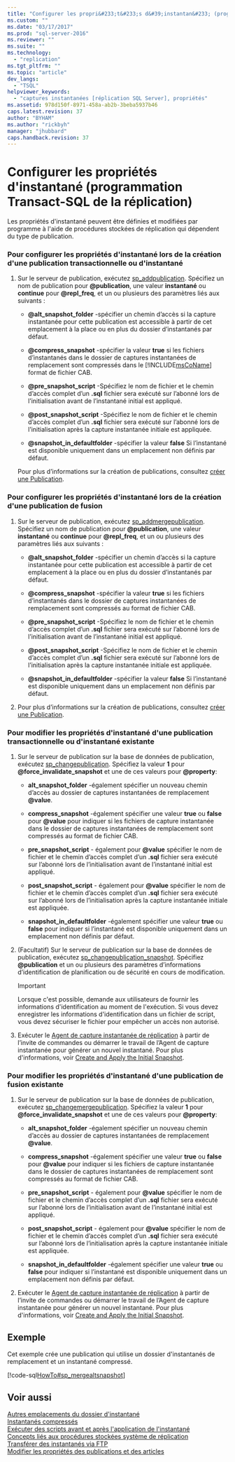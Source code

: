 ```yaml
---
title: "Configurer les propri&#233;t&#233;s d&#39;instantan&#233; (programmation Transact-SQL de la r&#233;plication) | Microsoft Docs"
ms.custom: ""
ms.date: "03/17/2017"
ms.prod: "sql-server-2016"
ms.reviewer: ""
ms.suite: ""
ms.technology: 
  - "replication"
ms.tgt_pltfrm: ""
ms.topic: "article"
dev_langs: 
  - "TSQL"
helpviewer_keywords: 
  - "captures instantanées [réplication SQL Server], propriétés"
ms.assetid: 978d150f-8971-458a-ab2b-3beba5937b46
caps.latest.revision: 37
author: "BYHAM"
ms.author: "rickbyh"
manager: "jhubbard"
caps.handback.revision: 37
---
```

# Configurer les propri&#233;t&#233;s d&#39;instantan&#233; (programmation Transact-SQL de la r&#233;plication)
  Les propriétés d'instantané peuvent être définies et modifiées par programme à l'aide de procédures stockées de réplication qui dépendent du type de publication.  
  
### Pour configurer les propriétés d'instantané lors de la création d'une publication transactionnelle ou d'instantané  
  
1.  Sur le serveur de publication, exécutez [sp_addpublication](../../../relational-databases/system-stored-procedures/sp-addpublication-transact-sql.md). Spécifiez un nom de publication pour **@publication**, une valeur **instantané** ou **continue** pour **@repl_freq**, et un ou plusieurs des paramètres liés aux suivants :  
  
    -   **@alt_snapshot_folder** -spécifier un chemin d’accès si la capture instantanée pour cette publication est accessible à partir de cet emplacement à la place ou en plus du dossier d’instantanés par défaut.  
  
    -   **@compress_snapshot** -spécifier la valeur **true** si les fichiers d’instantanés dans le dossier de captures instantanées de remplacement sont compressés dans le [!INCLUDE[msCoName](../../../includes/msconame-md.md)] format de fichier CAB.  
  
    -   **@pre_snapshot_script** -Spécifiez le nom de fichier et le chemin d’accès complet d’un **.sql** fichier sera exécuté sur l’abonné lors de l’initialisation avant de l’instantané initial est appliqué.  
  
    -   **@post_snapshot_script** -Spécifiez le nom de fichier et le chemin d’accès complet d’un **.sql** fichier sera exécuté sur l’abonné lors de l’initialisation après la capture instantanée initiale est appliquée.  
  
    -   **@snapshot_in_defaultfolder** -spécifier la valeur **false** Si l’instantané est disponible uniquement dans un emplacement non définis par défaut.  
  
     Pour plus d’informations sur la création de publications, consultez [créer une Publication](../../../relational-databases/replication/publish/create-a-publication.md).  
  
### Pour configurer les propriétés d'instantané lors de la création d'une publication de fusion  
  
1.  Sur le serveur de publication, exécutez [sp_addmergepublication](../../../relational-databases/system-stored-procedures/sp-addmergepublication-transact-sql.md). Spécifiez un nom de publication pour **@publication**, une valeur **instantané** ou **continue** pour **@repl_freq**, et un ou plusieurs des paramètres liés aux suivants :  
  
    -   **@alt_snapshot_folder** -spécifier un chemin d’accès si la capture instantanée pour cette publication est accessible à partir de cet emplacement à la place ou en plus du dossier d’instantanés par défaut.  
  
    -   **@compress_snapshot** -spécifier la valeur **true** si les fichiers d’instantanés dans le dossier de captures instantanées de remplacement sont compressés au format de fichier CAB.  
  
    -   **@pre_snapshot_script** -Spécifiez le nom de fichier et le chemin d’accès complet d’un **.sql** fichier sera exécuté sur l’abonné lors de l’initialisation avant de l’instantané initial est appliqué.  
  
    -   **@post_snapshot_script** -Spécifiez le nom de fichier et le chemin d’accès complet d’un **.sql** fichier sera exécuté sur l’abonné lors de l’initialisation après la capture instantanée initiale est appliquée.  
  
    -   **@snapshot_in_defaultfolder** -spécifier la valeur **false** Si l’instantané est disponible uniquement dans un emplacement non définis par défaut.  
  
2.  Pour plus d’informations sur la création de publications, consultez [créer une Publication](../../../relational-databases/replication/publish/create-a-publication.md).  
  
### Pour modifier les propriétés d'instantané d'une publication transactionnelle ou d'instantané existante  
  
1.  Sur le serveur de publication sur la base de données de publication, exécutez [sp_changepublication](../../../relational-databases/system-stored-procedures/sp-changepublication-transact-sql.md). Spécifiez la valeur **1** pour **@force_invalidate_snapshot** et une de ces valeurs pour **@property**:  
  
    -   **alt_snapshot_folder** -également spécifier un nouveau chemin d’accès au dossier de captures instantanées de remplacement **@value**.  
  
    -   **compress_snapshot** -également spécifier une valeur **true** ou **false** pour **@value** pour indiquer si les fichiers de capture instantanée dans le dossier de captures instantanées de remplacement sont compressés au format de fichier CAB.  
  
    -   **pre_snapshot_script** - également pour **@value** spécifier le nom de fichier et le chemin d’accès complet d’un **.sql** fichier sera exécuté sur l’abonné lors de l’initialisation avant de l’instantané initial est appliqué.  
  
    -   **post_snapshot_script** - également pour **@value** spécifier le nom de fichier et le chemin d’accès complet d’un **.sql** fichier sera exécuté sur l’abonné lors de l’initialisation après la capture instantanée initiale est appliquée.  
  
    -   **snapshot_in_defaultfolder** -également spécifier une valeur **true** ou **false** pour indiquer si l’instantané est disponible uniquement dans un emplacement non définis par défaut.  
  
2.  (Facultatif) Sur le serveur de publication sur la base de données de publication, exécutez [sp_changepublication_snapshot](../../../relational-databases/system-stored-procedures/sp-changepublication-snapshot-transact-sql.md). Spécifiez **@publication** et un ou plusieurs des paramètres d’informations d’identification de planification ou de sécurité en cours de modification.  
  
    > [!IMPORTANT]  
    >  Lorsque c'est possible, demande aux utilisateurs de fournir les informations d'identification au moment de l'exécution. Si vous devez enregistrer les informations d'identification dans un fichier de script, vous devez sécuriser le fichier pour empêcher un accès non autorisé.  
  
3.  Exécuter le [Agent de capture instantanée de réplication](../../../relational-databases/replication/agents/replication-snapshot-agent.md) à partir de l’invite de commandes ou démarrer le travail de l’Agent de capture instantanée pour générer un nouvel instantané. Pour plus d'informations, voir [Create and Apply the Initial Snapshot](../../../relational-databases/replication/create-and-apply-the-initial-snapshot.md).  
  
### Pour modifier les propriétés d'instantané d'une publication de fusion existante  
  
1.  Sur le serveur de publication sur la base de données de publication, exécutez [sp_changemergepublication](../../../relational-databases/system-stored-procedures/sp-changemergepublication-transact-sql.md). Spécifiez la valeur **1** pour **@force_invalidate_snapshot** et une de ces valeurs pour **@property**:  
  
    -   **alt_snapshot_folder** -également spécifier un nouveau chemin d’accès au dossier de captures instantanées de remplacement **@value**.  
  
    -   **compress_snapshot** -également spécifier une valeur **true** ou **false** pour **@value** pour indiquer si les fichiers de capture instantanée dans le dossier de captures instantanées de remplacement sont compressés au format de fichier CAB.  
  
    -   **pre_snapshot_script** - également pour **@value** spécifier le nom de fichier et le chemin d’accès complet d’un **.sql** fichier sera exécuté sur l’abonné lors de l’initialisation avant de l’instantané initial est appliqué.  
  
    -   **post_snapshot_script** - également pour **@value** spécifier le nom de fichier et le chemin d’accès complet d’un **.sql** fichier sera exécuté sur l’abonné lors de l’initialisation après la capture instantanée initiale est appliquée.  
  
    -   **snapshot_in_defaultfolder** -également spécifier une valeur **true** ou **false** pour indiquer si l’instantané est disponible uniquement dans un emplacement non définis par défaut.  
  
2.  Exécuter le [Agent de capture instantanée de réplication](../../../relational-databases/replication/agents/replication-snapshot-agent.md) à partir de l’invite de commandes ou démarrer le travail de l’Agent de capture instantanée pour générer un nouvel instantané. Pour plus d'informations, voir [Create and Apply the Initial Snapshot](../../../relational-databases/replication/create-and-apply-the-initial-snapshot.md).  
  
## Exemple  
 Cet exemple crée une publication qui utilise un dossier d'instantanés de remplacement et un instantané compressé.  
  
 [!code-sql[HowTo#sp_mergealtsnapshot](../../../relational-databases/replication/codesnippet/tsql/configure-snapshot-prope_1.sql)]  
  
## Voir aussi  
 [Autres emplacements du dossier d'instantané](../../../relational-databases/replication/alternate-snapshot-folder-locations.md)   
 [Instantanés compressés](../../../relational-databases/replication/compressed-snapshots.md)   
 [Exécuter des scripts avant et après l'application de l'instantané](../../../relational-databases/replication/execute-scripts-before-and-after-the-snapshot-is-applied.md)   
 [Concepts liés aux procédures stockées système de réplication](../../../relational-databases/replication/concepts/replication-system-stored-procedures-concepts.md)   
 [Transférer des instantanés via FTP](../../../relational-databases/replication/transfer-snapshots-through-ftp.md)   
 [Modifier les propriétés des publications et des articles](../../../relational-databases/replication/publish/change-publication-and-article-properties.md)  
  
  